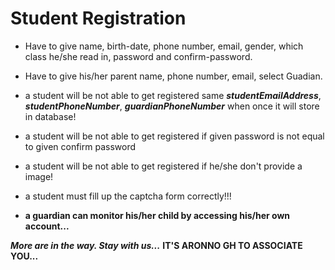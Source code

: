 # Student Registration 

 - Have to give name, birth-date, phone number, email, gender, which class he/she read in, password and confirm-password.

 - Have to give his/her parent name, phone number, email, select Guadian.

 - a student will be not able to get registered same ***studentEmailAddress***, ***studentPhoneNumber***, ***guardianPhoneNumber*** when once it will store in database!

 - a student will be not able to get registered if given password is not equal to given confirm password

 - a student will be not able to get registered if he/she don't provide a image!

 - a student must fill up the captcha form correctly!!!
 
 - __a guardian can monitor his/her child by accessing his/her own account...__  
 


***More are in the way. Stay with us...***
 __IT'S ARONNO GH TO ASSOCIATE YOU...__
